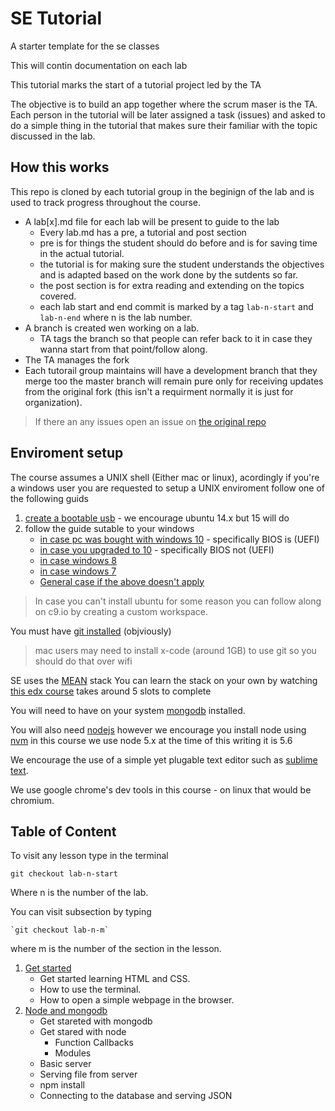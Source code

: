 # SE Tutorial

A starter template for the se classes

This will contin documentation on each lab

This tutorial marks the start of a tutorial project led by the TA

The objective is to build an app together where the scrum maser is the TA.
Each person in the tutorial will be later assigned a task (issues) and asked to do a simple thing in the tutorial that makes sure their familiar with the topic discussed in the lab.

## How this works

This repo is cloned by each tutorial group in the beginign of the lab and is used to track progress throughout the course.

- A lab[x].md file for each lab will be present to guide to the lab
    + Every lab.md has a pre, a tutorial and post section
    + pre is for things the student should do before and is for saving time in the actual tutorial.
    + the tutorial is for making sure the student understands the objectives and is adapted based on the work done by the sutdents so far.
    + the post section is for extra reading and extending on the topics covered.
    + each lab start and end commit is marked by a tag `lab-n-start` and `lab-n-end` where n is the lab number.
- A branch is created wen working on a lab.
    + TA tags the branch so that people can refer back to it in case they wanna start from that point/follow along.
- The TA manages the fork
- Each tutorail group maintains will have a development branch that they merge too the master branch will remain pure only for receiving updates from the original fork (this isn't a requirment normally it is just for organization).

> If there an any issues open an issue on [the original repo](https://github.com/amrdraz/se-tutorial)

## Enviroment setup

The course assumes a UNIX shell (Either mac or linux), acordingly if you're a windows user you are requested to setup a UNIX enviroment follow one of the following guids

1. [create a bootable usb](http://www.everydaylinuxuser.com/2015/11/how-to-create-ubuntu-1510-usb-drive.html) - we encourage ubuntu 14.x but 15 will do
2. follow the guide sutable to your windows
    - [in case pc was bought with windows 10](http://www.everydaylinuxuser.com/2015/11/how-to-install-ubuntu-linux-alongside.html) - specifically BIOS is (UEFI)
    - [in case you upgraded to 10](http://www.everydaylinuxuser.com/2015/11/how-to-install-ubuntu-linux-alongside_8.html) - specifically BIOS not (UEFI)
    - [in case windows 8](http://www.everydaylinuxuser.com/2014/05/install-ubuntu-1404-alongside-windows.html)
    - [in case windows 7](http://linux.about.com/od/LinuxNewbieDesktopGuide/ss/The-Ultimate-Windows-7-And-Ubuntu-Linux-Dual-Boot-Guide.htm)
    - [General case if the above doesn't apply](https://help.ubuntu.com/community/WindowsDualBoot)

> In case you can't install ubuntu for some reason you can follow along on c9.io by creating a custom workspace.

You must have [git installed](http://git-scm.com/download) (objviously)
> mac users may need to install x-code (around 1GB) to use git so you should do that over wifi

SE uses the [MEAN](http://mean.io/) stack
You can learn the stack on your own by watching [this edx course](https://www.edx.org/course/introduction-mongodb-using-mean-stack-mongodbx-m101x) takes around 5 slots to complete

You will need to have on your system [mongodb](https://docs.mongodb.org/manual/installation/) installed.

You will also need [nodejs](https://nodejs.org/en/) however we encourage you install node using [nvm](https://www.digitalocean.com/community/tutorials/how-to-install-node-js-with-nvm-node-version-manager-on-a-vps) in this course we use node 5.x at the time of this writing it is 5.6

We encourage the use of a simple yet plugable text editor such as [sublime text](https://www.sublimetext.com/3).

We use google chrome's dev tools in this course - on linux that would be chromium.

## Table of Content

To visit any lesson type in the terminal
    
    git checkout lab-n-start

Where n is the number of the lab.

You can visit subsection by typing

    `git checkout lab-n-m`

where m is the number of the section in the lesson.

1. [Get started](./lab-1.md)
    - Get started learning HTML and CSS.
    - How to use the terminal.
    - How to open a simple webpage in the browser.
2. [Node and mongodb](./lab-2.md)
    - Get stareted with mongodb
    - Get stared with node
        - Function Callbacks
        - Modules
    - Basic server
    - Serving file from server
    - npm install
    - Connecting to the database and serving JSON







